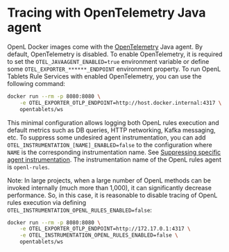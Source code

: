 # Tracing with OpenTelemetry Java agent

OpenL Docker images come with the [OpenTelemetry](https://opentelemetry.io) Java agent. By default, OpenTelemetry is disabled.
To enable OpenTelemetry, it is required to set the `OTEL_JAVAAGENT_ENABLED=true` environment variable or define some `OTEL_EXPORTER_******_ENDPOINT` environment property.
To run OpenL Tablets Rule Services with enabled OpenTelemetry, you can use the following command:

```bash
docker run --rm -p 8080:8080 \
    -e OTEL_EXPORTER_OTLP_ENDPOINT=http://host.docker.internal:4317 \
    opentablets/ws
```

This minimal configuration allows logging both OpenL rules execution and default metrics such as DB queries, HTTP networking, Kafka messaging, etc.
To suppress some undesired agent instrumentation, you can add `OTEL_INSTRUMENTATION_[NAME]_ENABLED=false` to the configuration where `NAME` is the corresponding instrumentation name.
See [Suppressing specific agent instrumentation](https://opentelemetry.io/docs/instrumentation/java/automatic/agent-config/#suppressing-specific-agent-instrumentation).
The instrumentation name of the OpenL rules agent is `openl-rules`.

Note: In large projects, when a large number of OpenL methods can be invoked internally (much more than 1,000), it can significantly decrease performance.
So, in this case, it is reasonable to disable tracing of OpenL rules execution via defining `OTEL_INSTRUMENTATION_OPENL_RULES_ENABLED=false`:

```bash
docker run --rm -p 8080:8080 \
    -e OTEL_EXPORTER_OTLP_ENDPOINT=http://172.17.0.1:4317 \
    -e OTEL_INSTRUMENTATION_OPENL_RULES_ENABLED=false \
    opentablets/ws
```
